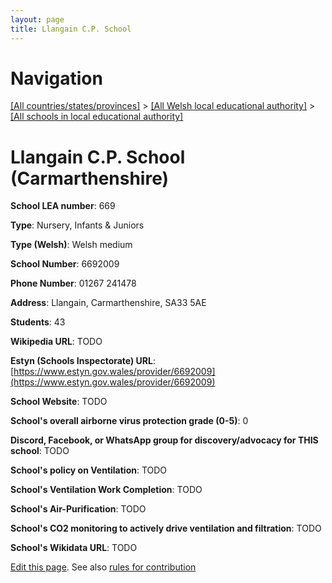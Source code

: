 ```yaml
---
layout: page
title: Llangain C.P. School
---
```

# Navigation

[[All countries/states/provinces]](../../..) > [[All Welsh local educational authority]](../..) > [[All schools in local educational authority]](..)

# Llangain C.P. School (Carmarthenshire)

**School LEA number**: 669

**Type**: Nursery, Infants & Juniors

**Type (Welsh)**: Welsh medium

**School Number**: 6692009

**Phone Number**: 01267 241478

**Address**: Llangain, Carmarthenshire, SA33 5AE

**Students**: 43

**Wikipedia URL**: TODO

**Estyn (Schools Inspectorate) URL**: [https://www.estyn.gov.wales/provider/6692009](https://www.estyn.gov.wales/provider/6692009)

**School Website**: TODO

**School's overall airborne virus protection grade (0-5)**: 0

**Discord, Facebook, or WhatsApp group for discovery/advocacy for THIS school**: TODO

**School's policy on Ventilation**: TODO

**School's Ventilation Work Completion**: TODO

**School's Air-Purification**: TODO

**School's CO2 monitoring to actively drive ventilation and filtration**: TODO

**School's Wikidata URL**: TODO




[Edit this page](https://github.com/VentilationProject/Wales/edit/prif/./Carmarthenshire/Llangain_C.P._School.md). See also [rules for contribution](../../../contribution-rules/)